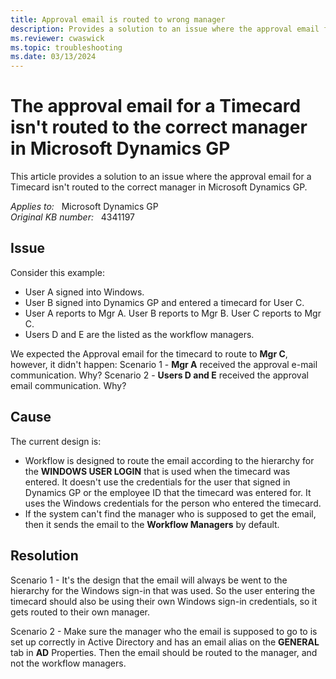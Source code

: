 ```yaml
---
title: Approval email is routed to wrong manager
description: Provides a solution to an issue where the approval email for a Timecard isn't routed to the correct manager in Microsoft Dynamics GP.
ms.reviewer: cwaswick
ms.topic: troubleshooting
ms.date: 03/13/2024
---
```

# The approval email for a Timecard isn't routed to the correct manager in Microsoft Dynamics GP

This article provides a solution to an issue where the approval email for a Timecard isn't routed to the correct manager in Microsoft Dynamics GP.

_Applies to:_ &nbsp; Microsoft Dynamics GP  
_Original KB number:_ &nbsp; 4341197

## Issue

Consider this example:

- User A signed into Windows.
- User B signed into Dynamics GP and entered a timecard for User C.
- User A reports to Mgr A. User B reports to Mgr B. User C reports to Mgr C.
- Users D and E are the listed as the workflow managers.

We expected the Approval email for the timecard to route to **Mgr C**, however, it didn't happen:
Scenario 1 - **Mgr A** received the approval e-mail communication.  Why?
Scenario 2 - **Users D and E** received the approval email communication.  Why?

## Cause

The current design is:

- Workflow is designed to route the email according to the hierarchy for the **WINDOWS USER LOGIN** that is used when the timecard was entered.  It doesn't use the credentials for the user that signed in Dynamics GP or the employee ID that the timecard was entered for.  It uses the Windows credentials for the person who entered the timecard.
- If the system can't find the manager who is supposed to get the email, then it sends the email to the **Workflow Managers** by default.

## Resolution

Scenario 1 - It's the design that the email will always be went to the hierarchy for the Windows sign-in that was used. So the user entering the timecard should also be using their own Windows sign-in credentials, so it gets routed to their own manager.

Scenario 2 - Make sure the manager who the email is supposed to go to is set up correctly in Active Directory and has an email alias on the **GENERAL** tab in **AD** Properties. Then the email should be routed to the manager, and not the workflow managers.
